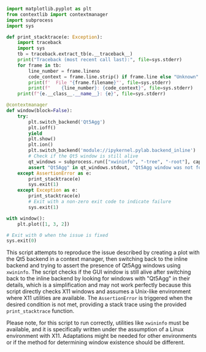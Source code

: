 ```python
import matplotlib.pyplot as plt
from contextlib import contextmanager
import subprocess
import sys

def print_stacktrace(e: Exception):
    import traceback
    import sys
    tb = traceback.extract_tb(e.__traceback__)
    print("Traceback (most recent call last):", file=sys.stderr)
    for frame in tb:
        line_number = frame.lineno
        code_context = frame.line.strip() if frame.line else "Unknown"
        print(f'  File "{frame.filename}"', file=sys.stderr)
        print(f"    {line_number}: {code_context}", file=sys.stderr)
    print(f"{e.__class__.__name__}: {e}", file=sys.stderr)

@contextmanager
def window(block=False):
    try:
        plt.switch_backend('Qt5Agg')
        plt.ioff()
        yield
        plt.show()
        plt.ion()
        plt.switch_backend('module://ipykernel.pylab.backend_inline')
        # Check if the Qt5 window is still alive
        qt_windows = subprocess.run(["xwininfo", "-tree", "-root"], capture_output=True, text=True)
        assert "Qt5Agg" in qt_windows.stdout, "Qt5Agg window was not found after switching back to inline backend"
    except AssertionError as e:
        print_stacktrace(e)
        sys.exit(1)
    except Exception as e:
        print_stacktrace(e)
        # Exit with a non-zero exit code to indicate failure
        sys.exit(1)

with window():
    plt.plot([1, 3, 2])

# Exit with 0 when the issue is fixed
sys.exit(0)
```

This script attempts to reproduce the issue described by creating a plot with the Qt5 backend in a context manager, then switching back to the inline backend and trying to assert the presence of Qt5Agg windows using `xwininfo`. The script checks if the GUI window is still alive after switching back to the inline backend by looking for windows with "Qt5Agg" in their details, which is a simplification and may not work perfectly because this script directly checks X11 windows and assumes a Unix-like environment where X11 utilities are available. The `AssertionError` is triggered when the desired condition is not met, providing a stack trace using the provided `print_stacktrace` function. 

Please note, for this script to run correctly, utilities like `xwininfo` must be available, and it is specifically written under the assumption of a Linux environment with X11. Adaptations might be needed for other environments or if the method for determining window existence should be different.